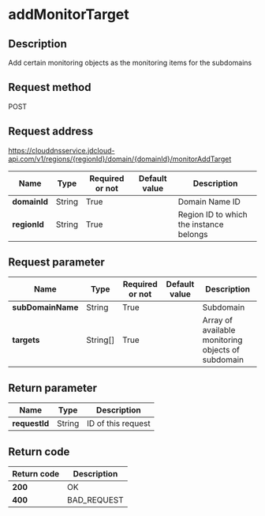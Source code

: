 # addMonitorTarget


## Description
Add certain monitoring objects as the monitoring items for the subdomains

## Request method
POST

## Request address
https://clouddnsservice.jdcloud-api.com/v1/regions/{regionId}/domain/{domainId}/monitorAddTarget

|Name|Type|Required or not|Default value|Description|
|---|---|---|---|---|
|**domainId**|String|True||Domain Name ID|
|**regionId**|String|True||Region ID to which the instance belongs|

## Request parameter
|Name|Type|Required or not|Default value|Description|
|---|---|---|---|---|
|**subDomainName**|String|True||Subdomain|
|**targets**|String[]|True||Array of available monitoring objects of subdomain|


## Return parameter
|Name|Type|Description|
|---|---|---|
|**requestId**|String|ID of this request|



## Return code
|Return code|Description|
|---|---|
|**200**|OK|
|**400**|BAD_REQUEST|
